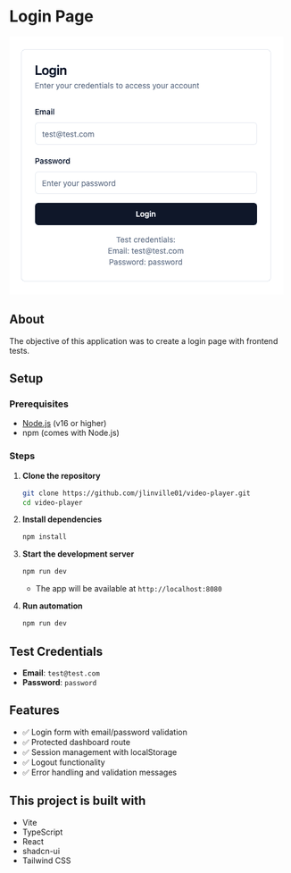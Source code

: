 # Login Page

![Project logo](https://github.com/jlinville01/login-page/blob/main/assets/login-page-logo.png?raw=true)

## About

The objective of this application was to create a login page with <Automation-Framework> frontend tests.

## Setup

### Prerequisites
- [Node.js](https://nodejs.org/) (v16 or higher)
- npm (comes with Node.js)

### Steps

1. **Clone the repository**
   ```sh
   git clone https://github.com/jlinville01/video-player.git
   cd video-player
   ```

2. **Install dependencies**
   ```sh
   npm install
   ```

3. **Start the development server**
   ```sh
   npm run dev
   ```
   - The app will be available at `http://localhost:8080`
   
4. **Run automation**
   ```bash
   npm run dev
   ```

## Test Credentials

- **Email**: `test@test.com`
- **Password**: `password`

## Features

- ✅ Login form with email/password validation
- ✅ Protected dashboard route
- ✅ Session management with localStorage
- ✅ Logout functionality
- ✅ Error handling and validation messages

## This project is built with

- Vite
- TypeScript
- React
- shadcn-ui
- Tailwind CSS
